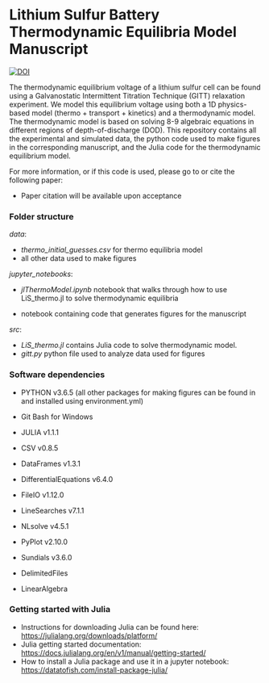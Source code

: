 # Lithium Sulfur Battery Thermodynamic Equilibria Model Manuscript

[![DOI](https://zenodo.org/badge/DOI/10.5281/zenodo.6391971.svg)](https://doi.org/10.5281/zenodo.6391971)

The thermodynamic equilibrium voltage of a lithium sulfur cell can be found using a Galvanostatic Intermittent Titration Technique (GITT) relaxation experiment. We model this equilibrium voltage using both a 1D physics-based model (thermo + transport + kinetics) and a thermodynamic model. The thermodynamic model is based on solving 8-9 algebraic equations in different regions of depth-of-discharge (DOD). This repository contains all the experimental and simulated data, the python code used to make figures in the corresponding manuscript, and the Julia code for the thermodynamic equilibrium model.

For more information, or if this code is used, please go to or cite the following paper:
- Paper citation will be available upon acceptance


### Folder structure
*data*:
- *thermo_initial_guesses.csv*  for thermo equilibria model
- all other data used to make figures


*jupyter_notebooks*:

- *jlThermoModel.ipynb* notebook that walks through how to use LiS_thermo.jl to solve thermodynamic equilibria

- notebook containing code that generates figures for the manuscript

*src*:
- *LiS_thermo.jl* contains Julia code to solve thermodynamic model.
- *gitt.py* python file used to analyze data used for figures


### Software dependencies
 - PYTHON v3.6.5 (all other packages for making figures can be found in and installed using environment.yml)
 - Git Bash for Windows


 - JULIA v1.1.1
 - CSV v0.8.5
 - DataFrames v1.3.1
 - DifferentialEquations v6.4.0
 - FileIO v1.12.0
 - LineSearches v7.1.1
 - NLsolve v4.5.1
 - PyPlot v2.10.0
 - Sundials v3.6.0
 - DelimitedFiles
 - LinearAlgebra


### Getting started with Julia
- Instructions for downloading Julia can be found here: https://julialang.org/downloads/platform/
- Julia getting started documentation: https://docs.julialang.org/en/v1/manual/getting-started/
- How to install a Julia package and use it in a jupyter notebook: https://datatofish.com/install-package-julia/
